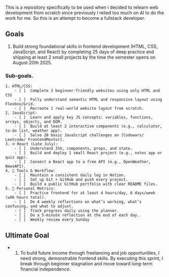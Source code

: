 This is a repository specifically to be used when i decided to relearn web development from scratch since previously I relied too much on AI to do the work for me. So this is an attempt to become a fullstack developer.

## Goals

1. Build strong foundational skills in frontend development (HTML, CSS, JavaScript, and React) by completing 25 days of deep practice and shipping at least 2 small projects by the time the semester opens on August 20th 2025.

### Sub-goals.
    1. HTML/CSS:
        - [ ]  Complete 3 beginner-friendly websites using only HTML and CSS
        - [ ]  Fully understand semantic HTML and responsive layout using Flexbox/Grid.
        - [ ]  Recreate 1 real-world website layout from scratch.
    2. JavaScript:
        - [ ]  Learn and apply key JS concepts: variables, functions, arrays, objects, and DOM.
        - [ ]  Build at least 2 interactive components (e.g., calculator, to-do list, weather app).
        - [ ]  Solve 20 basic JavaScript challenges on [Codewars/ Leetcode/ FrontendMentor].
    3. 🔯 React (Late July):
        - [ ]  Understand JSX, components, props, and state.
        - [ ]  Build and deploy 1 small React project (e.g., notes app or quiz app).
        - [ ]  Connect a React app to a free API (e.g., OpenWeather, NewsAPI).
    4. 📂 Tools & Workflow:
        - [ ]  Maintain a consistent daily log in Notion.
        - [ ]  Set up Git + GitHub and push every project.
        - [ ]  Build a public GitHub portfolio with clear README files.
    5. 🧭 Personal Metrics: 
        - [ ]  Practice frontend for at least 4 hours/day, 6 days/week (≥96 hours total).
        - [ ]  Do 4 weekly reflections on what’s working, what’s confusing, and what to adjust.
        - [ ]  Track progress daily using the planner.
        - [ ]  Do a 5-minute reflection at the end of each day.
        - [ ]  Weekly review every Sunday

## Ultimate Goal
- 1. To build future income through freelancing and job opportunities, I need strong, demonstrable frontend skills. By executing this sprint, I break through beginner stagnation and move toward long-term financial independence.